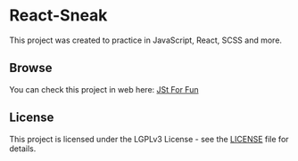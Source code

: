 # React-Sneak
This project was created to practice in JavaScript, React, SCSS and more.
## Browse
You can check this project in web here: [JSt For Fun](https://it-krivoshey.github.io/React-Sneak/)
## License
This project is licensed under the LGPLv3 License - see the [LICENSE](https://github.com/IT-Krivoshey/React-Sneak/blob/master/LICENSE) file for details.
